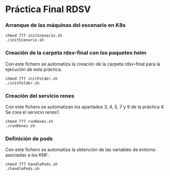 # Práctica Final RDSV

### Arranque de las máquinas del escenario en K8s

```
chmod 777 initScenario.sh
./initScenario.sh
```

### Creación de la carpeta rdsv-final con los paquetes helm

Con este fichero se automatiza la creación de la carpeta rdsv-final para la ejecución de esta práctica.

```
chmod 777 initFolder.sh
./initFolder.sh
```

### Creación del servicio renes

Con este fichero se automatizan los apartados 3, 4, 5, 7 y 9 de la práctica 4. Se crea el servicio renes1.

```
chmod 777 runRenes.sh
./runRenes.sh
```

### Definición de pods

Con este fichero se automatiza la obtención de las variables de entorno asociadas a los KNF.

```
chmod 777 handlePods.sh
./handlePods.sh
```
